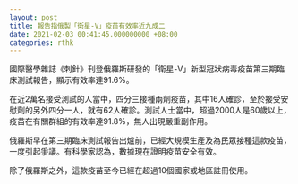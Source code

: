 ```yaml
---
layout: post
title: 報告指俄製「衛星-V」疫苗有效率近九成二
date: 2021-02-03 00:41:45.000000000 +08:00
categories: rthk
---
```


國際醫學雜誌《刺針》刊登俄羅斯研發的「衛星-V」新型冠狀病毒疫苗第三期臨床測試報告，顯示有效率達91.6%。

在近2萬名接受測試的人當中，四分三接種兩劑疫苗，其中16人確診，至於接受安慰劑的另外四分一人，就有62人確診。測試人士當中，超過2000人是60歲以上，疫苗在有關群組的有效率達91.8%，無人出現嚴重副作用。

俄羅斯早在第三期臨床測試報告出爐前，已經大規模生產及為民眾接種這款疫苗，一度引起爭議。有科學家認為，數據現在證明疫苗安全有效。

除了俄羅斯之外，這款疫苗至今已經在超過10個國家或地區註冊使用。
